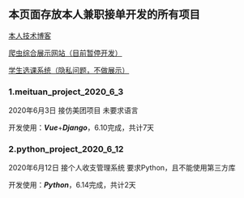 ## 本页面存放本人兼职接单开发的所有项目

[本人技术博客](https://www.yyqblog.com "杨少博客")

[爬虫综合展示网站（目前暂停开发）](http://spider.yyqblog.com "爬虫综合网站")

[学生选课系统（隐私问题，不做展示）](# "学生选课系统")

### 1.meituan_project_2020_6_3

2020年6月3日 接仿美团项目 未要求语言

开发使用：***Vue***+***Django***，6.10完成，共计7天

### 2.python_project_2020_6_12

2020年6月12日 接个人收支管理系统 要求Python，且不能使用第三方库

开发使用：***Python***，6.14完成，共计2天
